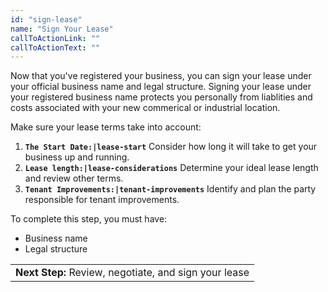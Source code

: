 ```yaml
---
id: "sign-lease"
name: "Sign Your Lease"
callToActionLink: ""
callToActionText: ""
---
```

Now that you've registered your business, you can sign your lease under your official business name and legal structure. Signing your lease under your registered business name protects you personally from liablities and costs associated with your new commerical or industrial location. 

Make sure your lease terms take into account:

1. **`The Start Date:|lease-start`** Consider how long it will take to get your business up and running.
2. **`Lease length:|lease-considerations`** Determine your ideal lease length and review other terms.
3. **`Tenant Improvements:|tenant-improvements`** Identify and plan the party responsible for tenant improvements.
        
To complete this step, you must have:
- Business name
- Legal structure

||
|---|
| **Next Step:** Review, negotiate, and sign your lease|
